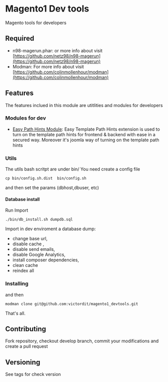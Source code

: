 # Magento1 Dev tools

Magento tools for developers

## Required
* n98-magerun.phar: or more info  about visit [https://github.com/netz98/n98-magerun](https://github.com/netz98/n98-magerun) 
* Modman: For more info  about visit [https://github.com/colinmollenhour/modman](https://github.com/colinmollenhour/modman)

## Features
The features inclued in this module are utitlities and modules for developers

### Modules for dev

* [Easy Path Hints Module]((http://www.magepsycho.com/easy-template-path-hints.html)): Easy Template Path Hints extension is used to turn on the template path hints for frontend & backend with ease in a secured way.  Moreover it's joomla way of turning on the template path hints 

### Utils
The utils bash scritpt are under bin/
You need create a config file 
```
cp bin/config.sh.dist  bin/config.sh
```
 and then set the params (dbhost,dbuser, etc)

#### Database install 

Run Import 
```
./bin/db_install.sh dumpdb.sql
```

Import in dev enviroment a database dump: 
 * change base url,
 * disable cache , 
 * disable send emails, 
 * disable Google Analytics,
 * install composer dependencies,
 * clean cache
 * reindex all 


### Installing

and then 
```
modman clone git@github.com:victordit/magento1_devtools.git
```

That's all.


## Contributing

Fork repository, checkout develop branch, commit your modifications and create a pull request

## Versioning

See tags for check version
